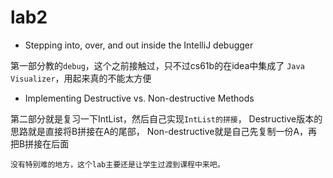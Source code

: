 # lab2

* Stepping into, over, and out inside the IntelliJ debugger

第一部分教的`debug`，这个之前接触过，只不过cs61b的在idea中集成了
`Java Visualizer`，用起来真的不能太方便
* Implementing Destructive vs. Non-destructive Methods

第二部分就是复习一下IntList，然后自己实现`IntList的拼接`，
Destructive版本的思路就是直接将B拼接在A的尾部，
Non-destructive就是自己先复制一份A，再把B拼接在后面

    没有特别难的地方，这个lab主要还是让学生过渡到课程中来吧。